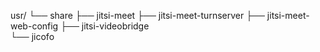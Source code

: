 usr/ 
└── share
    ├── jitsi-meet
    ├── jitsi-meet-turnserver
    ├── jitsi-meet-web-config
    ├── jitsi-videobridge   
    └── jicofo
